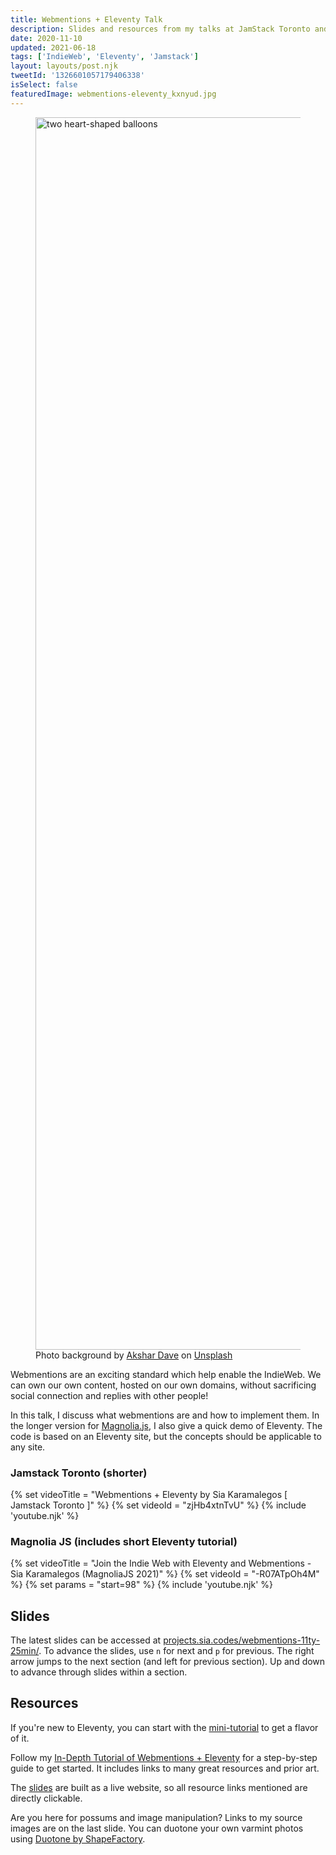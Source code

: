 ```yaml
---
title: Webmentions + Eleventy Talk
description: Slides and resources from my talks at JamStack Toronto and Magnolia JS.
date: 2020-11-10
updated: 2021-06-18
tags: ['IndieWeb', 'Eleventy', 'Jamstack']
layout: layouts/post.njk
tweetId: '1326601057179406338'
isSelect: false
featuredImage: webmentions-eleventy_kxnyud.jpg
---
```


<figure>
  <img src="{% src "webmentions-eleventy_kxnyud.jpg" %}"
    srcset="{% srcset "webmentions-eleventy_kxnyud.jpg" %}"
    sizes="{% defaultSizes %}"
    alt="two heart-shaped balloons"
    importance="high"
    width="3360" height="1972">
  <figcaption>Photo background by <a href="https://unsplash.com/@akshar_dave?utm_source=unsplash&amp;utm_medium=referral&amp;utm_content=creditCopyText">Akshar Dave</a> on <a href="https://unsplash.com/?utm_source=unsplash&utm_medium=referral&utm_content=creditCopyText">Unsplash</a></figcaption>
</figure>

Webmentions are an exciting standard which help enable the IndieWeb. We can own our own content, hosted on our own domains, without sacrificing social connection and replies with other people!

In this talk, I discuss what webmentions are and how to implement them. In the longer version for [Magnolia.js](https://www.magnoliajs.com/), I also give a quick demo of Eleventy. The code is based on an Eleventy site, but the concepts should be applicable to any site.

### Jamstack Toronto (shorter)
{% set videoTitle = "Webmentions + Eleventy by Sia Karamalegos [ Jamstack Toronto ]" %}
{% set videoId = "zjHb4xtnTvU" %}
{% include 'youtube.njk' %}

### Magnolia JS (includes short Eleventy tutorial)
{% set videoTitle = "Join the Indie Web with Eleventy and Webmentions - Sia Karamalegos (MagnoliaJS 2021)" %}
{% set videoId = "-R07ATpOh4M" %}
{% set params = "start=98" %}
{% include 'youtube.njk' %}

## Slides

The latest slides can be accessed at [projects.sia.codes/webmentions-11ty-25min/](https://projects.sia.codes/webmentions-11ty-25min/#/). To advance the slides, use `n` for next and `p` for previous. The right arrow jumps to the next section (and left for previous section). Up and down to advance through slides within a section.

## Resources

If you're new to Eleventy, you can start with the [mini-tutorial](https://sia.codes/posts/itsiest-bitsiest-eleventy-tutorial/) to get a flavor of it.

Follow my [In-Depth Tutorial of Webmentions + Eleventy](https://sia.codes/posts/webmentions-eleventy-in-depth/) for a step-by-step guide to get started. It includes links to many great resources and prior art.

The [slides](https://projects.sia.codes/webmentions-11ty-25min/#/) are built as a live website, so all resource links mentioned are directly clickable.

Are you here for possums and image manipulation? Links to my source images are on the last slide. You can duotone your own varmint photos using [Duotone by ShapeFactory](https://duotone.shapefactory.co/).
